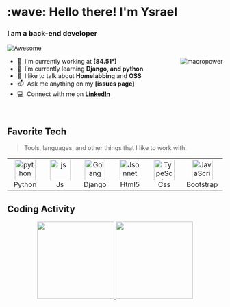 
 
</div>
      <h1 align="left" id="macropower-title">:wave: Hello there! I'm Ysrael</h1>
<h3 align="left">I am a back-end developer</h3>

<p align="left">


  <a href="https://github.com/abhisheknaiidu/awesome-github-profile-readme">
    <img alt="Awesome" src="https://awesome.re/mentioned-badge.svg">
  </a>
</p>

<a href="#macropower-title">
  <img src="https://raw.githubusercontent.com/ysrael12/github-stats-transparent/output/generated/overview.svg" alt="macropower" align="right" />
</a>

- :office: &nbsp;I'm currently working at **[84.51°]**
- :seedling: &nbsp;I’m currently learning **Django, and python**
- :speech_balloon: &nbsp;I like to talk about **Homelabbing** and **OSS**
- :mailbox: &nbsp;Ask me anything on my **[issues page]**
- :computer: &nbsp;Connect with me on **[LinkedIn]**

<br>

<h2 align="left" id="macropower-tech">Favorite Tech</h2>

> Tools, languages, and other things that I like to work with.

<table>
  <tr>
    <td align="center" width="96">
      <a href="#macropower-tech">
        <img src="https://img.shields.io/badge/Python-3776AB?style=for-the-badge&logo=python&logoColor=white" width="48" height="48" alt="python" />
      </a>
      <br>Python
    </td>
    <td align="center" width="96">
      <a href="#macropower-tech">
        <img src="https://img.shields.io/badge/JavaScript-F7DF1E?style=for-the-badge&logo=javascript&logoColor=black" width="48" height="48" alt="js" />
      </a>
      <br>Js
    </td>
    <td align="center" width="96">
      <a href="#macropower-tech">
        <img src="https://img.shields.io/badge/Django-092E20?style=for-the-badge&logo=django&logoColor=white" width="48" height="48" alt="Golang" />
      </a>
      <br>Django
    </td>
    <td align="center" width="96">
      <a href="#macropower-tech">
        <img src="https://img.shields.io/badge/HTML5-E34F26?style=for-the-badge&logo=html5&logoColor=white" width="48" height="48" alt="Jsonnet" />
      </a>
      <br>Html5
    </td>
    <td align="center" width="96">
      <a href="#macropower-tech">
        <img src="https://img.shields.io/badge/CSS3-1572B6?style=for-the-badge&logo=css3&logoColor=white" width="48" height="48" alt="TypeScript" />
      </a>
      <br>Css
    </td>
    <td align="center" width="96">
      <a href="#macropower-tech">
        <img src="https://img.shields.io/badge/Bootstrap-563D7C?style=for-the-badge&logo=bootstrap&logoColor=white" width="48" height="48" alt="JavaScript" />
      </a>
      <br>Bootstrap
   
  </tr>
</table>

<h2 align="left">Coding Activity</h2>

 <div align="center">
  <a href="https://github.com/ysrael12">
  <img height="180em" src="https://github-readme-stats.vercel.app/api?username=ysrael12&show_icons=true&theme=react&include_all_commits=true&count_private=true"/>
  <img height="180em" src="https://github-readme-stats.vercel.app/api/top-langs/?username=ysrael12&layout=compact&langs_count=7&theme=react"/>
</div>

<!-- links -->

[linkedin]:https://www.linkedin.com/in/ysrael-sacrati/ "Ysrael LinkedIn"
